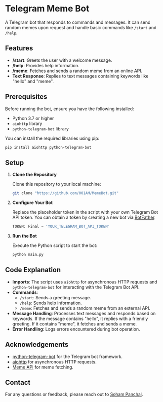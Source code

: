 
# Telegram Meme Bot

A Telegram bot that responds to commands and messages. It can send random memes upon request and handle basic commands like `/start` and `/help`.

## Features

- **/start**: Greets the user with a welcome message.
- **/help**: Provides help information.
- **/meme**: Fetches and sends a random meme from an online API.
- **Text Response**: Replies to text messages containing keywords like "hello" and "meme".

## Prerequisites

Before running the bot, ensure you have the following installed:

- Python 3.7 or higher
- `aiohttp` library
- `python-telegram-bot` library

You can install the required libraries using pip:

```bash
pip install aiohttp python-telegram-bot
```

## Setup

1. **Clone the Repository**

   Clone this repository to your local machine:

   ```bash
   git clone "https://github.com/001AM/MemeBot.git"
   ```

2. **Configure Your Bot**

   Replace the placeholder token in the script with your own Telegram Bot API token. You can obtain a token by creating a new bot via [BotFather](https://core.telegram.org/bots#botfather).

   ```python
   TOKEN: Final = 'YOUR_TELEGRAM_BOT_API_TOKEN'
   ```

3. **Run the Bot**

   Execute the Python script to start the bot:

   ```bash
   python main.py
   ```

## Code Explanation

- **Imports**: The script uses `aiohttp` for asynchronous HTTP requests and `python-telegram-bot` for interacting with the Telegram Bot API.
- **Commands**:
  - `/start`: Sends a greeting message.
  - `/help`: Sends help information.
  - `/meme`: Fetches and sends a random meme from an external API.
- **Message Handling**: Processes text messages and responds based on keywords. If the message contains "hello", it replies with a friendly greeting. If it contains "meme", it fetches and sends a meme.
- **Error Handling**: Logs errors encountered during bot operation.

## Acknowledgements

- [python-telegram-bot](https://github.com/python-telegram-bot/python-telegram-bot) for the Telegram bot framework.
- [aiohttp](https://docs.aiohttp.org/en/stable/) for asynchronous HTTP requests.
- [Meme API](https://meme-api.com) for meme fetching.

## Contact

For any questions or feedback, please reach out to [Soham Panchal](mailto:sohampanchal1469@gmail.com).

